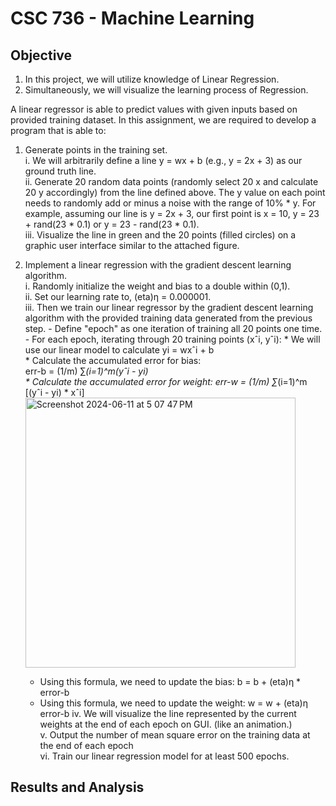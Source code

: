 # CSC 736 - Machine Learning 
## Objective
1. In this project, we will utilize knowledge of Linear Regression.  
2. Simultaneously, we will visualize the learning process of Regression.

A linear regressor is able to predict values with given inputs based on provided training
dataset. In this assignment, we are required to develop a program that is able to:  
1. Generate points in the training set.  
   i. We will arbitrarily define a line y = wx + b (e.g., y = 2x + 3) as our ground truth line.  
   ii. Generate 20 random data points (randomly select 20 x and calculate 20 y accordingly) from
       the line defined above. The y value on each point needs to randomly add or minus a noise
       with the range of 10% * y. For example, assuming our line is y = 2x + 3, our first point
       is x = 10, y = 23 + rand(23 * 0.1) or y = 23 - rand(23 * 0.1).  
   iii. Visualize the line in green and the 20 points (filled circles) on a graphic user
        interface similar to the attached figure.
   
2. Implement a linear regression with the gradient descent learning algorithm.  
   i. Randomly initialize the weight and bias to a double within (0,1).  
   ii. Set our learning rate to, (eta)η = 0.000001.  
   iii. Then we train our linear regressor by the gradient descent learning algorithm with the
        provided training data generated from the previous step.
        - Define "epoch" as one iteration of training all 20 points one time.
        - For each epoch, iterating through 20 training points (xˆi, yˆi):
          * We will use our linear model to calculate yi = wxˆi + b  
          * Calculate the accumulated error for bias:  
                   err-b = (1/m) ∑_(i=1)^m(yˆi - yi)  
          * Calculate the accumulated error for weight: err-w = (1/m) ∑_(i=1)^m [(yˆi - yi) * xˆi]
        <img width="432" alt="Screenshot 2024-06-11 at 5 07 47 PM" src="https://github.com/Anjan14/LRegressionLearningProcess/assets/89369454/b291da63-1612-450e-9bc9-33e6d5b7878d">    
   
      - Using this formula, we need to update the bias: b = b + (eta)η * error-b  
      - Using this formula, we need to update the weight: w = w + (eta)η error-b
   iv. We will visualize the line represented by the current weights at the end of 
       each epoch on GUI. (like an animation.)  
   v. Output the number of mean square error on the training data at the end of each 
      epoch  
   vi. Train our linear regression model for at least 500 epochs.

## Results and Analysis

          
         


